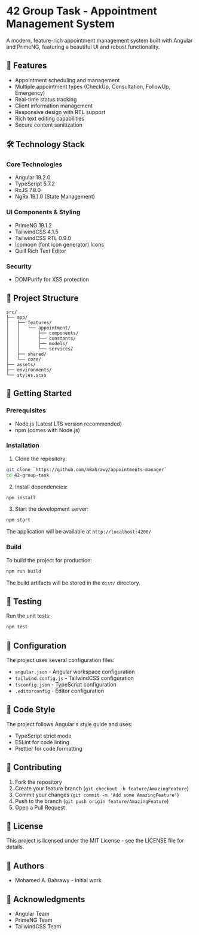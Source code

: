 # 42 Group Task - Appointment Management System

A modern, feature-rich appointment management system built with Angular and PrimeNG, featuring a beautiful UI and robust functionality.

## 🚀 Features

- Appointment scheduling and management
- Multiple appointment types (CheckUp, Consultation, FollowUp, Emergency)
- Real-time status tracking
- Client information management
- Responsive design with RTL support
- Rich text editing capabilities
- Secure content sanitization

## 🛠️ Technology Stack

### Core Technologies
- Angular 19.2.0
- TypeScript 5.7.2
- RxJS 7.8.0
- NgRx 19.1.0 (State Management)

### UI Components & Styling
- PrimeNG 19.1.2
- TailwindCSS 4.1.5
- TailwindCSS RTL 0.9.0
- Icomoon (font icon generator) Icons
- Quill Rich Text Editor

### Security
- DOMPurify for XSS protection

## 📁 Project Structure

```
src/
├── app/
│   ├── features/
│   │   └── appointment/
│   │       ├── components/
│   │       ├── constants/
│   │       ├── models/
│   │       └── services/
│   ├── shared/
│   └── core/
├── assets/
├── environments/
└── styles.scss
```

## 🚀 Getting Started

### Prerequisites

- Node.js (Latest LTS version recommended)
- npm (comes with Node.js)

### Installation

1. Clone the repository:
```bash
git clone `https://github.com/mBahrawy/appointments-manager`
cd 42-group-task
```

2. Install dependencies:
```bash
npm install
```

3. Start the development server:
```bash
npm start
```

The application will be available at `http://localhost:4200/`

### Build

To build the project for production:
```bash
npm run build
```

The build artifacts will be stored in the `dist/` directory.

## 🧪 Testing

Run the unit tests:
```bash
npm test
```

## 🔧 Configuration

The project uses several configuration files:
- `angular.json` - Angular workspace configuration
- `tailwind.config.js` - TailwindCSS configuration
- `tsconfig.json` - TypeScript configuration
- `.editorconfig` - Editor configuration

## 📝 Code Style

The project follows Angular's style guide and uses:
- TypeScript strict mode
- ESLint for code linting
- Prettier for code formatting

## 🤝 Contributing

1. Fork the repository
2. Create your feature branch (`git checkout -b feature/AmazingFeature`)
3. Commit your changes (`git commit -m 'Add some AmazingFeature'`)
4. Push to the branch (`git push origin feature/AmazingFeature`)
5. Open a Pull Request

## 📄 License

This project is licensed under the MIT License - see the LICENSE file for details.

## 👥 Authors

- Mohamed A. Bahrawy - Initial work

## 🙏 Acknowledgments

- Angular Team
- PrimeNG Team
- TailwindCSS Team
